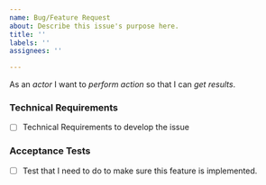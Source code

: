 ```yaml
---
name: Bug/Feature Request
about: Describe this issue's purpose here.
title: ''
labels: ''
assignees: ''

---
```


As an *actor* I want to *perform action* so that I can *get results*.

### Technical Requirements

* [ ]  Technical Requirements to develop the issue 

### Acceptance Tests

* [ ]  Test that I need to do to make sure this feature is implemented.
